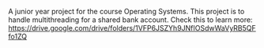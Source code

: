 A junior year project for the course Operating Systems. This project is to handle multithreading for a shared bank account. Check this to learn more: https://drive.google.com/drive/folders/1VFP6JSZYh9JNfIOSdwWaVyRB5QFfo1ZQ
